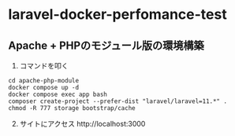 # laravel-docker-perfomance-test

## Apache + PHPのモジュール版の環境構築
1. コマンドを叩く
```
cd apache-php-module
docker compose up -d
docker compose exec app bash
composer create-project --prefer-dist "laravel/laravel=11.*" .
chmod -R 777 storage bootstrap/cache
```
2. サイトにアクセス
http://localhost:3000
